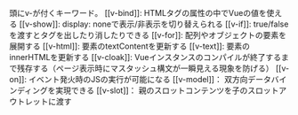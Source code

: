 頭にv-が付くキーワード。
[[v-bind]]: HTMLタグの属性の中でVueの値を使える
[[v-show]]: display: noneで表示/非表示を切り替えられる
[[v-if]]: true/falseを渡すとタグを出したり消したりできる
[[v-for]]: 配列やオブジェクトの要素を展開する
[[v-html]]: 要素のtextContentを更新する
[[v-text]]: 要素のinnerHTMLを更新する
[[v-cloak]]: Vueインスタンスのコンパイルが終了するまで残存する（ページ表示時にマスタッシュ構文が一瞬見える現象を防げる）
[[v-on]]: イベント発火時のJSの実行が可能になる
[[v-model]]： 双方向データバインディングを実現できる
[[v-slot]]： 親のスロットコンテンツを子のスロットアウトレットに渡す